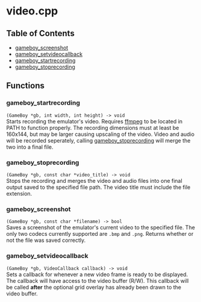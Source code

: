 # video.cpp
## Table of Contents
- [gameboy_screenshot](#gameboy_screenshot)
- [gameboy_setvideocallback](#gameboy_setvideocallback)
- [gameboy_startrecording](#gameboy_startrecording)
- [gameboy_stoprecording](#gameboy_stoprecording)
## Functions
### gameboy_startrecording
`(GameBoy *gb, int width, int height) -> void`  
Starts recording the emulator's video. Requires [ffmpeg](https://www.ffmpeg.org/) to be located in PATH to function properly. The recording dimensions must at least be 160x144, but may be larger causing upscaling of the video. Video and audio will be recorded seperately, calling [gameboy_stoprecording](#gameboy_stoprecording) will merge the two into a final file.
### gameboy_stoprecording
`(GameBoy *gb, const char *video_title) -> void`  
Stops the recording and merges the video and audio files into one final output saved to the specified file path. The video title must include the file extension.
### gameboy_screenshot
`(GameBoy *gb, const char *filename) -> bool`  
Saves a screenshot of the emulator's current video to the specified file. The only two codecs currently supported are `.bmp` and `.png`. Returns whether or not the file was saved correctly.
### gameboy_setvideocallback
`(GameBoy *gb, VideoCallback callback) -> void`  
Sets a callback for whenever a new video frame is ready to be displayed.  
The callback will have access to the video buffer (R/W). This callback will be called **after** the optional grid overlay has already been drawn to the video buffer.
